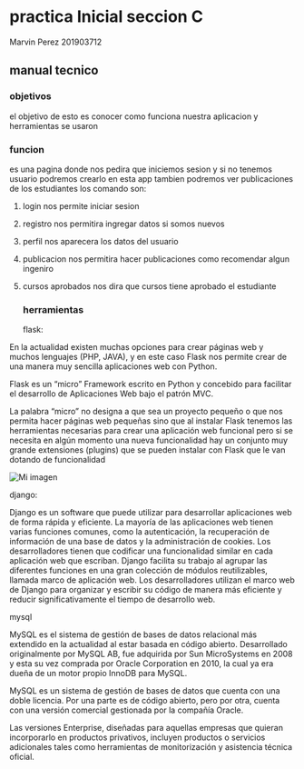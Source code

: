# practica Inicial seccion C                        
 Marvin Perez 201903712

 ## manual tecnico 

  ### **objetivos**
   el objetivo de esto es conocer como funciona nuestra aplicacion y herramientas se usaron 
### **funcion**
es una pagina donde nos pedira que iniciemos sesion y si no tenemos usuario podremos crearlo en esta app tambien podremos ver publicaciones de los estudiantes 
los comando son:

1. login nos permite iniciar sesion 
2. registro nos permitira ingregar datos si somos nuevos 
3. perfil nos aparecera los datos del usuario 
4. publicacion nos permitira hacer publicaciones como recomendar algun ingeniro 
5. cursos aprobados nos dira que cursos tiene aprobado el estudiante 



   ### **herramientas**

   flask:

 En la actualidad existen muchas opciones para crear páginas web y muchos lenguajes (PHP, JAVA), y en este caso Flask nos permite crear de una manera muy sencilla aplicaciones web con Python.

Flask es un “micro” Framework escrito en Python y concebido para facilitar el desarrollo de Aplicaciones Web bajo el patrón MVC.

La palabra “micro” no designa a que sea un proyecto pequeño o que nos permita hacer páginas web pequeñas sino que al instalar Flask tenemos las herramientas necesarias para crear una aplicación web funcional pero si se necesita en algún momento una nueva funcionalidad hay un conjunto muy grande extensiones (plugins) que se pueden instalar con Flask que le van dotando de funcionalidad

![Mi imagen](descarga.png)


django: 

Django es un software que puede utilizar para desarrollar aplicaciones web de forma rápida y eficiente. La mayoría de las aplicaciones web tienen varias funciones comunes, como la autenticación, la recuperación de información de una base de datos y la administración de cookies. Los desarrolladores tienen que codificar una funcionalidad similar en cada aplicación web que escriban. Django facilita su trabajo al agrupar las diferentes funciones en una gran colección de módulos reutilizables, llamada marco de aplicación web. Los desarrolladores utilizan el marco web de Django para organizar y escribir su código de manera más eficiente y reducir significativamente el tiempo de desarrollo web.


mysql 

MySQL es el sistema de gestión de bases de datos relacional más extendido en la actualidad al estar basada en código abierto. Desarrollado originalmente por MySQL AB, fue adquirida por Sun MicroSystems en 2008 y esta su vez comprada por Oracle Corporation en 2010, la cual ya era dueña de un motor propio InnoDB para MySQL.

MySQL es un sistema de gestión de bases de datos que cuenta con una doble licencia. Por una parte es de código abierto, pero por otra, cuenta con una versión comercial gestionada por la compañía Oracle.

Las versiones Enterprise, diseñadas para aquellas empresas que quieran incorporarlo en productos privativos, incluyen productos o servicios adicionales tales como herramientas de monitorización y asistencia técnica oficial.

